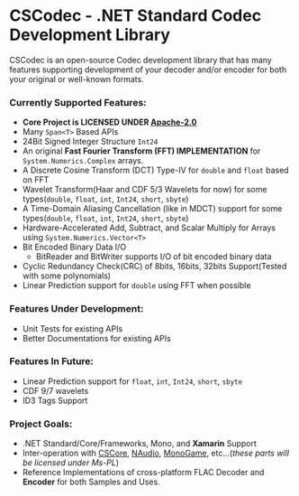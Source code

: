# CSCodec - .NET Standard Codec Development Library #
CSCodec is an open-source Codec development library that has many features supporting development of your decoder and/or encoder for both your original or well-known formats.

### Currently Supported Features: ###
- **Core Project is LICENSED UNDER __[Apache-2.0](https://github.com/MineCake147E/CSCodec/blob/master/LICENSE.md)__**
- Many `Span<T>` Based APIs
- 24Bit Signed Integer Structure `Int24`
- An original **Fast Fourier Transform (FFT) IMPLEMENTATION** for `System.Numerics.Complex` arrays.
- A Discrete Cosine Transform (DCT) Type-IV for `double` and `float` based on FFT
- Wavelet Transform(Haar and CDF 5/3 Wavelets for now) for some types(`double`, `float`, `int`, `Int24`, `short`, `sbyte`)
- A Time-Domain Aliasing Cancellation (like in MDCT) support for some types(`double`, `float`, `int`, `Int24`, `short`, `sbyte`)
- Hardware-Accelerated Add, Subtract, and Scalar Multiply for Arrays using `System.Numerics.Vector<T>`
- Bit Encoded Binary Data I/O
  - BitReader and BitWriter supports I/O of bit encoded binary data
- Cyclic Redundancy Check(CRC) of 8bits, 16bits, 32bits Support(Tested with some polynomials)
- Linear Prediction support for `double` using FFT when possible

### Features Under Development: ###
- Unit Tests for existing APIs
- Better Documentations for existing APIs

### Features In Future: ###
- Linear Prediction support for `float`, `int`, `Int24`, `short`, `sbyte`
- CDF 9/7 wavelets
- ID3 Tags Support

### Project Goals: ###
- .NET Standard/Core/Frameworks, Mono, and **Xamarin** Support
- Inter-operation with [CSCore](https://github.com/filoe/cscore), [NAudio](https://github.com/naudio/NAudio), [MonoGame](https://github.com/MonoGame/MonoGame), etc...(*these parts will be licensed under Ms-PL*)
- Reference Implementations of cross-platform FLAC Decoder and **Encoder** for both Samples and Uses.
